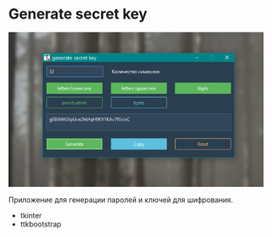 # Generate secret key

![Generate secret key](image/get_secret_key.webp)

Приложение для генерации паролей и ключей для шифрования.

- tkinter
- ttkbootstrap
